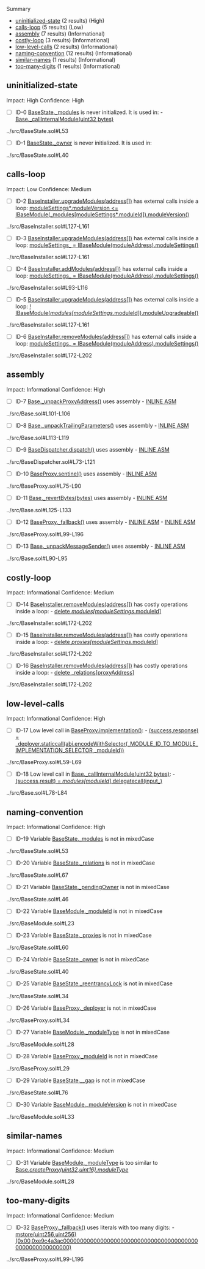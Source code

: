 Summary

- [uninitialized-state](#uninitialized-state) (2 results) (High)
- [calls-loop](#calls-loop) (5 results) (Low)
- [assembly](#assembly) (7 results) (Informational)
- [costly-loop](#costly-loop) (3 results) (Informational)
- [low-level-calls](#low-level-calls) (2 results) (Informational)
- [naming-convention](#naming-convention) (12 results) (Informational)
- [similar-names](#similar-names) (1 results) (Informational)
- [too-many-digits](#too-many-digits) (1 results) (Informational)

## uninitialized-state

Impact: High
Confidence: High

- [ ] ID-0
      [BaseState.\_modules](../src/BaseState.sol#L53) is never initialized. It is used in: - [Base.\_callInternalModule(uint32,bytes)](../src/Base.sol#L78-L84)

../src/BaseState.sol#L53

- [ ] ID-1
      [BaseState.\_owner](../src/BaseState.sol#L40) is never initialized. It is used in:

../src/BaseState.sol#L40

## calls-loop

Impact: Low
Confidence: Medium

- [ ] ID-2
      [BaseInstaller.upgradeModules(address[])](../src/BaseInstaller.sol#L127-L161) has external calls inside a loop: [moduleSettings*.moduleVersion <= IBaseModule(\_modules[moduleSettings*.moduleId]).moduleVersion()](../src/BaseInstaller.sol#L145)

../src/BaseInstaller.sol#L127-L161

- [ ] ID-3
      [BaseInstaller.upgradeModules(address[])](../src/BaseInstaller.sol#L127-L161) has external calls inside a loop: [moduleSettings\_ = IBaseModule(moduleAddress).moduleSettings()](../src/BaseInstaller.sol#L135)

../src/BaseInstaller.sol#L127-L161

- [ ] ID-4
      [BaseInstaller.addModules(address[])](../src/BaseInstaller.sol#L93-L116) has external calls inside a loop: [moduleSettings\_ = IBaseModule(moduleAddress).moduleSettings()](../src/BaseInstaller.sol#L99)

../src/BaseInstaller.sol#L93-L116

- [ ] ID-5
      [BaseInstaller.upgradeModules(address[])](../src/BaseInstaller.sol#L127-L161) has external calls inside a loop: [! IBaseModule(_modules[moduleSettings_.moduleId]).moduleUpgradeable()](../src/BaseInstaller.sol#L141)

../src/BaseInstaller.sol#L127-L161

- [ ] ID-6
      [BaseInstaller.removeModules(address[])](../src/BaseInstaller.sol#L172-L202) has external calls inside a loop: [moduleSettings\_ = IBaseModule(moduleAddress).moduleSettings()](../src/BaseInstaller.sol#L178)

../src/BaseInstaller.sol#L172-L202

## assembly

Impact: Informational
Confidence: High

- [ ] ID-7
      [Base.\_unpackProxyAddress()](../src/Base.sol#L101-L106) uses assembly - [INLINE ASM](../src/Base.sol#L103-L105)

../src/Base.sol#L101-L106

- [ ] ID-8
      [Base.\_unpackTrailingParameters()](../src/Base.sol#L113-L119) uses assembly - [INLINE ASM](../src/Base.sol#L114-L118)

../src/Base.sol#L113-L119

- [ ] ID-9
      [BaseDispatcher.dispatch()](../src/BaseDispatcher.sol#L73-L121) uses assembly - [INLINE ASM](../src/BaseDispatcher.sol#L90-L120)

../src/BaseDispatcher.sol#L73-L121

- [ ] ID-10
      [BaseProxy.sentinel()](../src/BaseProxy.sol#L75-L90) uses assembly - [INLINE ASM](../src/BaseProxy.sol#L82-L85)

../src/BaseProxy.sol#L75-L90

- [ ] ID-11
      [Base.\_revertBytes(bytes)](../src/Base.sol#L125-L133) uses assembly - [INLINE ASM](../src/Base.sol#L127-L129)

../src/Base.sol#L125-L133

- [ ] ID-12
      [BaseProxy.\_fallback()](../src/BaseProxy.sol#L99-L196) uses assembly - [INLINE ASM](../src/BaseProxy.sol#L105-L150) - [INLINE ASM](../src/BaseProxy.sol#L153-L194)

../src/BaseProxy.sol#L99-L196

- [ ] ID-13
      [Base.\_unpackMessageSender()](../src/Base.sol#L90-L95) uses assembly - [INLINE ASM](../src/Base.sol#L92-L94)

../src/Base.sol#L90-L95

## costly-loop

Impact: Informational
Confidence: Medium

- [ ] ID-14
      [BaseInstaller.removeModules(address[])](../src/BaseInstaller.sol#L172-L202) has costly operations inside a loop: - [delete _modules[moduleSettings_.moduleId]](../src/BaseInstaller.sol#L194)

../src/BaseInstaller.sol#L172-L202

- [ ] ID-15
      [BaseInstaller.removeModules(address[])](../src/BaseInstaller.sol#L172-L202) has costly operations inside a loop: - [delete _proxies[moduleSettings_.moduleId]](../src/BaseInstaller.sol#L192)

../src/BaseInstaller.sol#L172-L202

- [ ] ID-16
      [BaseInstaller.removeModules(address[])](../src/BaseInstaller.sol#L172-L202) has costly operations inside a loop: - [delete \_relations[proxyAddress]](../src/BaseInstaller.sol#L186)

../src/BaseInstaller.sol#L172-L202

## low-level-calls

Impact: Informational
Confidence: High

- [ ] ID-17
      Low level call in [BaseProxy.implementation()](../src/BaseProxy.sol#L59-L69): - [(success,response) = \_deployer.staticcall(abi.encodeWithSelector(\_MODULE_ID_TO_MODULE_IMPLEMENTATION_SELECTOR,\_moduleId))](../src/BaseProxy.sol#L60-L62)

../src/BaseProxy.sol#L59-L69

- [ ] ID-18
      Low level call in [Base.\_callInternalModule(uint32,bytes)](../src/Base.sol#L78-L84): - [(success,result) = _modules[moduleId_].delegatecall(input\_)](../src/Base.sol#L79)

../src/Base.sol#L78-L84

## naming-convention

Impact: Informational
Confidence: High

- [ ] ID-19
      Variable [BaseState.\_modules](../src/BaseState.sol#L53) is not in mixedCase

../src/BaseState.sol#L53

- [ ] ID-20
      Variable [BaseState.\_relations](../src/BaseState.sol#L67) is not in mixedCase

../src/BaseState.sol#L67

- [ ] ID-21
      Variable [BaseState.\_pendingOwner](../src/BaseState.sol#L46) is not in mixedCase

../src/BaseState.sol#L46

- [ ] ID-22
      Variable [BaseModule.\_moduleId](../src/BaseModule.sol#L23) is not in mixedCase

../src/BaseModule.sol#L23

- [ ] ID-23
      Variable [BaseState.\_proxies](../src/BaseState.sol#L60) is not in mixedCase

../src/BaseState.sol#L60

- [ ] ID-24
      Variable [BaseState.\_owner](../src/BaseState.sol#L40) is not in mixedCase

../src/BaseState.sol#L40

- [ ] ID-25
      Variable [BaseState.\_reentrancyLock](../src/BaseState.sol#L34) is not in mixedCase

../src/BaseState.sol#L34

- [ ] ID-26
      Variable [BaseProxy.\_deployer](../src/BaseProxy.sol#L34) is not in mixedCase

../src/BaseProxy.sol#L34

- [ ] ID-27
      Variable [BaseModule.\_moduleType](../src/BaseModule.sol#L28) is not in mixedCase

../src/BaseModule.sol#L28

- [ ] ID-28
      Variable [BaseProxy.\_moduleId](../src/BaseProxy.sol#L29) is not in mixedCase

../src/BaseProxy.sol#L29

- [ ] ID-29
      Variable [BaseState.\_\_gap](../src/BaseState.sol#L76) is not in mixedCase

../src/BaseState.sol#L76

- [ ] ID-30
      Variable [BaseModule.\_moduleVersion](../src/BaseModule.sol#L33) is not in mixedCase

../src/BaseModule.sol#L33

## similar-names

Impact: Informational
Confidence: Medium

- [ ] ID-31
      Variable [BaseModule.\_moduleType](../src/BaseModule.sol#L28) is too similar to [Base._createProxy(uint32,uint16).moduleType_](../src/Base.sol#L53)

../src/BaseModule.sol#L28

## too-many-digits

Impact: Informational
Confidence: Medium

- [ ] ID-32
      [BaseProxy.\_fallback()](../src/BaseProxy.sol#L99-L196) uses literals with too many digits: - [mstore(uint256,uint256)(0x00,0xe9c4a3ac00000000000000000000000000000000000000000000000000000000)](../src/BaseProxy.sol#L157-L161)

../src/BaseProxy.sol#L99-L196
